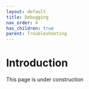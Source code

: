 ```yaml
---
layout: default
title: Debugging
nav_order: 4
has_children: true
parent: Troubleshooting
---
```


# Introduction

This page is under construction